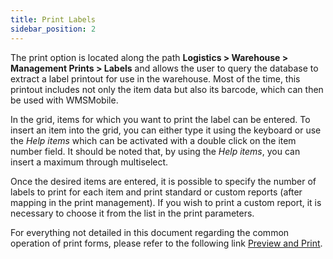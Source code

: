 ```yaml
---
title: Print Labels
sidebar_position: 2
---
```


The print option is located along the path **Logistics > Warehouse > Management Prints > Labels** and allows the user to query the database to extract a label printout for use in the warehouse. Most of the time, this printout includes not only the item data but also its barcode, which can then be used with WMSMobile.

In the grid, items for which you want to print the label can be entered. To insert an item into the grid, you can either type it using the keyboard or use the *Help items* which can be activated with a double click on the item number field. It should be noted that, by using the *Help items*, you can insert a maximum through multiselect.

Once the desired items are entered, it is possible to specify the number of labels to print for each item and print standard or custom reports (after mapping in the print management). If you wish to print a custom report, it is necessary to choose it from the list in the print parameters.

For everything not detailed in this document regarding the common operation of print forms, please refer to the following link [Preview and Print](/docs/guide/common/operations-with-data/reports).
